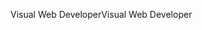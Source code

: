 <span data-ttu-id="d5f00-101">Visual Web Developer</span><span class="sxs-lookup"><span data-stu-id="d5f00-101">Visual Web Developer</span></span>